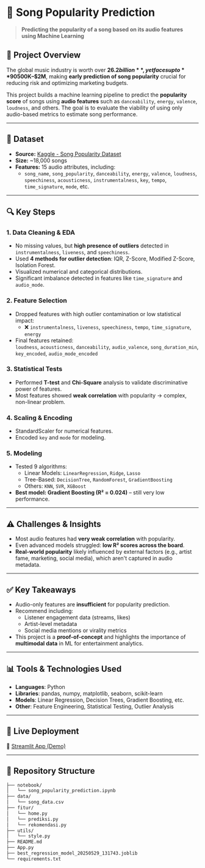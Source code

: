# 🎵 Song Popularity Prediction

> **Predicting the popularity of a song based on its audio features using Machine Learning**

## 📌 Project Overview

The global music industry is worth over **$26.2 billion**, yet faces up to **90% failure rate** in launching new songs. Each artist investment ranges from **$500K–$2M**, making **early prediction of song popularity** crucial for reducing risk and optimizing marketing budgets.

This project builds a machine learning pipeline to predict the **popularity score** of songs using **audio features** such as `danceability`, `energy`, `valence`, `loudness`, and others. The goal is to evaluate the viability of using only audio-based metrics to estimate song performance.

---

## 📂 Dataset

- **Source:** [Kaggle - Song Popularity Dataset](https://www.kaggle.com/datasets/yasserh/song-popularity-dataset)
- **Size:** ~18,000 songs
- **Features:** 15 audio attributes, including:
  - `song_name`, `song_popularity`, `danceability`, `energy`, `valence`, `loudness`, `speechiness`, `acousticness`, `instrumentalness`, `key`, `tempo`, `time_signature`, `mode`, etc.

---

## 🔍 Key Steps

### 1. **Data Cleaning & EDA**
- No missing values, but **high presence of outliers** detected in `instrumentalness`, `liveness`, and `speechiness`.
- Used **4 methods for outlier detection**: IQR, Z-Score, Modified Z-Score, Isolation Forest.
- Visualized numerical and categorical distributions.
- Significant imbalance detected in features like `time_signature` and `audio_mode`.

### 2. **Feature Selection**
- Dropped features with high outlier contamination or low statistical impact:
  - ❌ `instrumentalness`, `liveness`, `speechiness`, `tempo`, `time_signature`, `energy`
- Final features retained:  
  `loudness`, `acousticness`, `danceability`, `audio_valence`, `song_duration_min`, `key_encoded`, `audio_mode_encoded`

### 3. **Statistical Tests**
- Performed **T-test** and **Chi-Square** analysis to validate discriminative power of features.
- Most features showed **weak correlation** with popularity → complex, non-linear problem.

### 4. **Scaling & Encoding**
- StandardScaler for numerical features.
- Encoded `key` and `mode` for modeling.


### 5. **Modeling**
- Tested 9 algorithms:
  - Linear Models: `LinearRegression`, `Ridge`, `Lasso`
  - Tree-Based: `DecisionTree`, `RandomForest`, `GradientBoosting`
  - Others: `KNN`, `SVR`, `XGBoost`
- **Best model: Gradient Boosting (R² = 0.024)** – still very low performance.

---

## ⚠️ Challenges & Insights

- Most audio features had **very weak correlation** with popularity.
- Even advanced models struggled: **low R² scores across the board**.
- **Real-world popularity** likely influenced by external factors (e.g., artist fame, marketing, social media), which aren't captured in audio metadata.

---

## ✅ Key Takeaways

- Audio-only features are **insufficient** for popularity prediction.
- Recommend including:
  - Listener engagement data (streams, likes)
  - Artist-level metadata
  - Social media mentions or virality metrics
- This project is a **proof-of-concept** and highlights the importance of **multimodal data** in ML for entertainment analytics.

---

## 📊 Tools & Technologies Used

- **Languages**: Python
- **Libraries**: pandas, numpy, matplotlib, seaborn, scikit-learn
- **Models**: Linear Regression, Decision Trees, Gradient Boosting, etc.
- **Other**: Feature Engineering, Statistical Testing, Outlier Analysis

---

## 🚀 Live Deployment

🔗 [Streamlit App (Demo)](https://song-popularity-prediction-kjn7fvlr4csrcjos44qmyz.streamlit.app/)  

---

## 📁 Repository Structure

```bash
├── notebook/
│   └── song_popularity_prediction.ipynb
├── data/
│   └── song_data.csv
├── fitur/
│   └── home.py
│   └── prediksi.py
│   └── rekomendasi.py
├── utils/
│   └── style.py
├── README.md
├── App.py
├── best_regression_model_20250529_131743.joblib
└── requirements.txt
